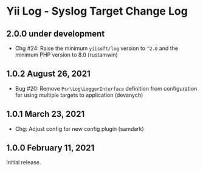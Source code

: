 # Yii Log - Syslog Target Change Log


## 2.0.0 under development

- Chg #24: Raise the minimum `yiisoft/log` version to `^2.0` and the minimum PHP version to 8.0 (rustamwin)


## 1.0.2 August 26, 2021

- Bug #20: Remove `Psr\Log\LoggerInterface` definition from configuration for using multiple targets to application (devanych)

## 1.0.1 March 23, 2021

- Chg: Adjust config for new config plugin (samdark)

## 1.0.0 February 11, 2021

Initial release.
